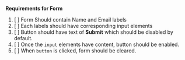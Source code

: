 **Requirements for Form** 

 1. [ ] Form Should contain Name and Email labels
 2. [ ] Each labels should have corresponding input elements
 3. [ ] Button should have text of **Submit** which should be disabled by default. 
 4. [ ] Once the `input` elements have content, button should be enabled. 
 5. [ ] When `button` is clicked, form should be cleared. 
